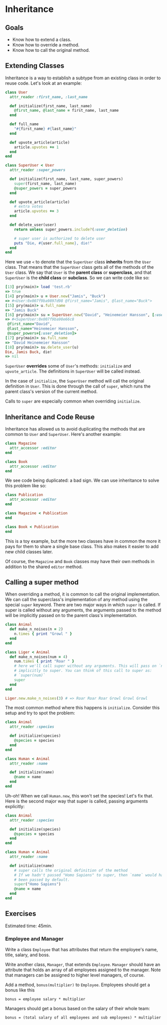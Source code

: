 # Inheritance
## Goals

* Know how to extend a class.
* Know how to override a method.
* Know how to call the original method.

## Extending Classes
Inheritance is a way to establish a subtype from an existing class in
order to reuse code. Let's look at an example:

```ruby
class User
  attr_reader :first_name, :last_name

  def initialize(first_name, last_name)
    @first_name, @last_name = first_name, last_name
  end

  def full_name
    "#{first_name} #{last_name}"
  end

  def upvote_article(article)
    article.upvotes += 1
  end
end

class SuperUser < User
  attr_reader :super_powers

  def initialize(first_name, last_name, super_powers)
    super(first_name, last_name)
    @super_powers = super_powers
  end

  def upvote_article(article)
    # extra votes
    article.upvotes += 3
  end

  def delete_user(user)
    return unless super_powers.include?(:user_deletion)

    # super user is authorized to delete user
    puts "Die, #{user.full_name}, die!"
  end
end
```

Here we use `<` to denote that the `SuperUser` class **inherits** from
the `User` class. That means that the `SuperUser` class gets all of
the methods of the `User` class. We say that `User` is the **parent
class** or **superclass**, and that `SuperUser` is the **child class**
or **subclass**. So we can write code like so:

```ruby
[13] pry(main)> load 'test.rb'
=> true
[14] pry(main)> u = User.new("Jamis", "Buck")
=> #<User:0x007f9ba9897d98 @first_name="Jamis", @last_name="Buck">
[15] pry(main)> u.full_name
=> "Jamis Buck"
[16] pry(main)> su = SuperUser.new("David", "Heinemeier Hansson", [:user_deletion])
=> #<SuperUser:0x007f9ba98e66c8
 @first_name="David",
 @last_name="Heinemeier Hansson",
 @super_powers=[:user_deletion]>
[17] pry(main)> su.full_name
=> "David Heinemeier Hansson"
[18] pry(main)> su.delete_user(u)
Die, Jamis Buck, die!
=> nil
```

`SuperUser` **overrides** some of `User`'s methods: `initialize` and
`upvote_article`. The definitions in `SuperUser` will be called
instead.

In the case of `initialize`, the `SuperUser` method will call the
original definition in `User`. This is done through the call of
`super`, which runs the parent class's version of the current method.

Calls to `super` are especially common when overriding `initialize`.

## Inheritance and Code Reuse

Inheritance has allowed us to avoid duplicating the methods that are
common to `User` and `SuperUser`. Here's another example:

```ruby
class Magazine
  attr_accessor :editor
end

class Book
  attr_accessor :editor
end
```

We see code being duplicated: a bad sign. We can use inheritance to
solve this problem like so:

```ruby
class Publication
  attr_accessor :editor
end

class Magazine < Publication
end

class Book < Publication
end
```

This is a toy example, but the more two classes have in common the
more it pays for them to share a single base class. This also makes it
easier to add new child classes later.

Of course, the `Magazine` and `Book` classes may have their own
methods in addition to the shared `editor` method.

## Calling a super method

When overriding a method, it is common to call the original 
implementation. We can call the superclass's implementation of any 
method using the special `super` keyword. There are two major ways 
in which `super` is called. If super is called without any arguments, 
the arguments passed to the method will be implicitly passed on 
to the parent class's implementation.

```ruby
class Animal
  def make_n_noises(n = 2)
    n.times { print "Growl " }
  end
end

class Liger < Animal
  def make_n_noises(num = 4)
    num.times { print "Roar " }
    # here we'll call super without any arguments. This will pass on `num` 
    # implicitly to super. You can think of this call to super as:
    # `super(num)`
    super
  end
end

Liger.new.make_n_noises(3) # => Roar Roar Roar Growl Growl Growl
```

The most common method where this happens is `initialize`. Consider this 
setup and try to spot the problem:

```ruby
class Animal
  attr_reader :species

  def initialize(species)
    @species = species
  end
end

class Human < Animal
  attr_reader :name

  def initialize(name)
    @name = name
  end
end
```

Uh-oh! When we call `Human.new`, this won't set the species! Let's fix
that. Here is the second major way that super is called, passing 
arguments explicitly:

```ruby
class Animal
  attr_reader :species

  def initialize(species)
    @species = species
  end
end

class Human < Animal
  attr_reader :name

  def initialize(name)
    # super calls the original definition of the method
    # If we hadn't passed "Homo Sapiens" to super, then `name` would have
    # been passed by default.
    super("Homo Sapiens")
    @name = name
  end
end
```

## Exercises

Estimated time: 45min.

### Employee and Manager

Write a class `Employee` that has attributes that return the
employee's name, title, salary, and boss.

Write another class, `Manager`, that extends `Employee`. `Manager`
should have an attribute that holds an array of all employees assigned
to the manager. Note that managers can be assigned to higher level
managers, of course.

Add a method, `bonus(multiplier)` to `Employee`. Employees
should get a bonus like this

    bonus = employee salary * multiplier

Managers should get a bonus based on the salary of their whole team:

    bonus = (total salary of all employees and sub employees) * multiplier
